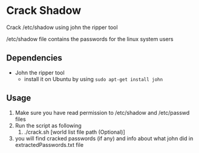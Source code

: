 # Crack Shadow

Crack /etc/shadow using john the ripper tool

/etc/shadow file contains the passwords for the linux system users

## Dependencies

- John the ripper tool
  - install it on Ubuntu by using `sudo apt-get install john`

## Usage

1. Make sure you have read permission to /etc/shadow and /etc/passwd files
2. Run the script as following
   1. ./crack.sh [world list file path (Optional)]
3. you will find cracked passwords (if any) and info about what john did in \
   extractedPasswords.txt file